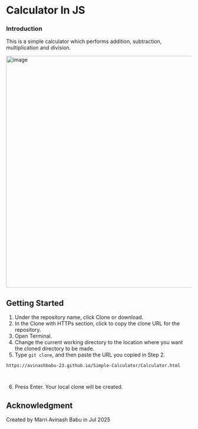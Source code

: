 # Calculator In JS

### Introduction

This is a simple calculator which performs addition, subtraction, multiplication and division.

<img width="669" height="629" alt="image" src="https://github.com/user-attachments/assets/fb8662a1-6a5d-4e51-9a6b-293dad670141" />


## Getting Started

1. Under the repository name, click Clone or download.
2. In the Clone with HTTPs section, click  to copy the clone URL for the repository.
3. Open Terminal.
4. Change the current working directory to the location where you want the cloned directory to be made.
5. Type `git clone`, and then paste the URL you copied in Step 2.
```
https://avinashbabu-23.github.io/Simple-Calculator/Calculator.html

 
```
6. Press Enter. Your local clone will be created.


## Acknowledgment 

Created by Marri Avinash Babu in Jul 2025




